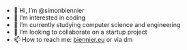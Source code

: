 - 👋 Hi, I’m @simonbiennier
- 👀 I’m interested in coding
- 🌱 I’m currently studying computer science and engineering
- 💞️ I’m looking to collaborate on a startup project
- 📫 How to reach me: [biennier.eu](https://biennier.eu) or via dm


<!---
sb/sb is a ✨ special ✨ repository because its `README.md` (this file) appears on your GitHub profile.
You can click the Preview link to take a look at your changes.
--->
